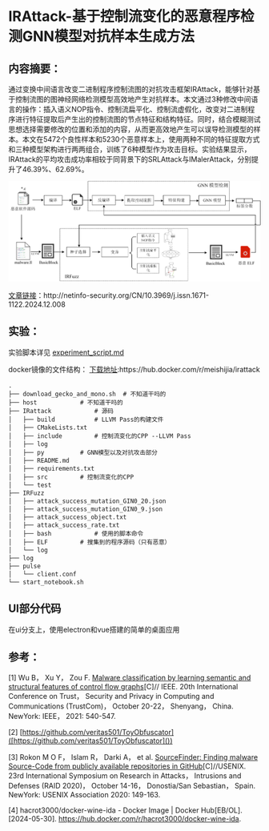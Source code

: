 # IRAttack-基于控制流变化的恶意程序检测GNN模型对抗样本生成方法

## 内容摘要：

通过变换中间语言改变二进制程序控制流图的对抗攻击框架IRAttack，能够针对基于控制流图的图神经网络检测模型高效地产生对抗样本。本文通过3种修改中间语言的操作：插入语义NOP指令、控制流扁平化、控制流虚假化，改变对二进制程序进行特征提取后产生出的控制流图的节点特征和结构特征。同时，结合模糊测试思想选择需要修改的位置和添加的内容，从而更高效地产生可以误导检测模型的样本。本文在5472个良性样本和5230个恶意样本上，使用两种不同的特征提取方式和三种模型架构进行两两组合，训练了6种模型作为攻击目标。实验结果显示，IRAttack的平均攻击成功率相较于同背景下的SRLAttack与IMalerAttack，分别提升了46.39%、62.69%。

![框架图](./images/1.jpg)

[文章链接](http://netinfo-security.org/CN/10.3969/j.issn.1671-1122.2024.12.008 "http://netinfo-security.org/CN/10.3969/j.issn.1671-1122.2024.12.008")：http://netinfo-security.org/CN/10.3969/j.issn.1671-1122.2024.12.008

## 实验：

实验脚本详见 [experiment_script.md](https://github.com/laobameishijia/IRattack/blob/main/experiment_script.md)

docker镜像的文件结构：
[下载地址](https://hub.docker.com/r/meishijia/irattack "https://hub.docker.com/r/meishijia/irattack"):https://hub.docker.com/r/meishijia/irattack

```
.
├── download_gecko_and_mono.sh 	# 不知道干吗的
├── host 			# 不知道干吗的
├── IRattack 			# 源码
│   ├── build			# LLVM Pass的构建文件
│   ├── CMakeLists.txt
│   ├── include			# 控制流变化的CPP --LLVM Pass
│   ├── log
│   ├── py			# GNN模型以及对抗攻击部分
│   ├── README.md
│   ├── requirements.txt
│   ├── src			# 控制流变化的CPP
│   └── test
├── IRFuzz
│   ├── attack_success_mutation_GIN0_20.json
│   ├── attack_success_mutation_GIN0_9.json
│   ├── attack_success_object.txt
│   ├── attack_success_rate.txt
│   ├── bash			# 使用的脚本命令
│   ├── ELF			# 搜集到的程序源码（只有恶意）
│   └── log
├── log
├── pulse
│   └── client.conf
└── start_notebook.sh

```

## UI部分代码

在ui分支上，使用electron和vue搭建的简单的桌面应用

## 参考：

[1] Wu B， Xu Y， Zou F. [Malware classification by learning semantic and structural features of control flow graphs](https://ieeexplore.ieee.org/document/9724385)[C]// IEEE. 20th International Conference on Trust， Security and Privacy in Computing and Communications (TrustCom)， October 20-22， Shenyang， China. NewYork: IEEE， 2021: 540-547.

[2] [https://github.com/veritas501/ToyObfuscator]([https://github.com/veritas501/ToyObfuscator]())

[3] Rokon M O F， Islam R， Darki A， et al. [SourceFinder: Finding malware Source-Code from publicly available repositories in GitHub](https://www.usenix.org/conference/raid2020/presentation/omar)[C]//USENIX. 23rd International Symposium on Research in Attacks， Intrusions and Defenses (RAID 2020)， October 14-16， Donostia/San Sebastian， Spain. NewYork: USENIX Association 2020: 149-163.

[4] hacrot3000/docker-wine-ida - Docker Image | Docker Hub[EB/OL]. [2024-05-30]. https://hub.docker.com/r/hacrot3000/docker-wine-ida.
